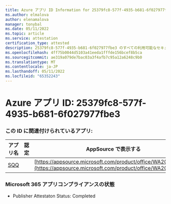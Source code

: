 ```yaml
---
title: Azure アプリ ID Information for 25379fc8-577f-4935-b681-6f027977fbe3
ms.author: elmalova
author: elenamalova
manager: tonybal
ms.date: 05/11/2022
ms.topic: article
ms.service: attestation
certification_type: attested
description: 25379fc8-577f-4935-b681-6f027977fbe3 のすべての利用可能なセキュリティとコンプライアンス情報。
ms.openlocfilehash: 4ff75b0044d5103a41eeda1fffde156bcef8b5ca
ms.sourcegitcommit: ae319a079de7bac03a3f4afb7c95a12a6248c9b0
ms.translationtype: MT
ms.contentlocale: ja-JP
ms.lasthandoff: 05/11/2022
ms.locfileid: "65352243"
---
```

# <a name="azure-app-id-25379fc8-577f-4935-b681-6f027977fbe3"></a>Azure アプリ ID: 25379fc8-577f-4935-b681-6f027977fbe3


### <a name="apps-associated-with-this-id"></a>この ID に関連付けられているアプリ:
| **アプリ名** | **認定** | **AppSource で表示する** |
|--------------|---------------|-----------------------|
| [SQQ](../forward/WA200002978.md) |  | [https://appsource.microsoft.com/product/office/WA200002978](https://appsource.microsoft.com/product/office/WA200002978) |

### <a name="microsoft-365-app-compliance-status"></a>Microsoft 365 アプリコンプライアンスの状態
- Publisher Attestaton Status: Completed

